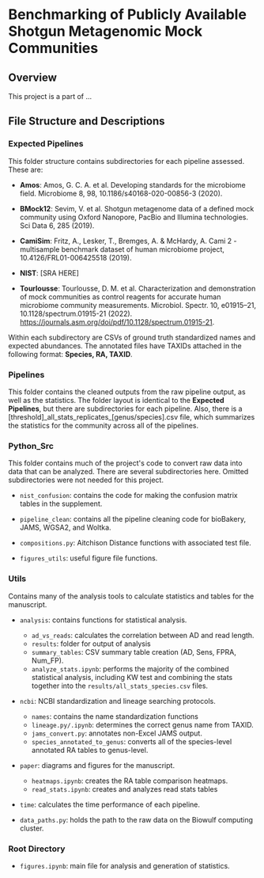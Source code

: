 # Benchmarking of Publicly Available Shotgun Metagenomic Mock Communities

## Overview
This project is a part of ...

## File Structure and Descriptions
### Expected Pipelines
This folder structure contains subdirectories for each pipeline assessed. These are:
    
- **Amos**: Amos, G. C. A. et al. Developing standards for the microbiome field. Microbiome 8, 98, 10.1186/s40168-020-00856-3
(2020).

- **BMock12**: Sevim, V. et al. Shotgun metagenome data of a defined mock community using Oxford Nanopore, PacBio and Illumina
technologies. Sci Data 6, 285 (2019).

- **CamiSim**: Fritz, A., Lesker, T., Bremges, A. & McHardy, A. Cami 2 - multisample benchmark dataset of human microbiome project,
10.4126/FRL01-006425518 (2019).

- **NIST**: [SRA HERE]

- **Tourlousse**: Tourlousse, D. M. et al. Characterization and demonstration of mock communities as control reagents for accurate
human microbiome community measurements. Microbiol. Spectr. 10, e01915–21, 10.1128/spectrum.01915-21 (2022).
https://journals.asm.org/doi/pdf/10.1128/spectrum.01915-21.

Within each subdirectory are CSVs of ground truth standardized names and expected abundances. The annotated files have TAXIDs attached in the following format: **Species, RA, TAXID**.

### Pipelines
This folder contains the cleaned outputs from the raw pipeline output, as well as the statistics. The folder layout is identical to the **Expected Pipelines**, but there are subdirectories for each pipeline. Also, there is a [threshold]\_all\_stats\_replicates\_[genus/species].csv file, which summarizes the statistics for the community across all of the pipelines.

### Python_Src
This folder contains much of the project's code to convert raw data into data that can be analyzed. There are several subdirectories here. Omitted subdirectories were not needed for this project.

- `nist_confusion`: contains the code for making the confusion matrix tables in the supplement.
- `pipeline_clean`: contains all the pipeline cleaning code for bioBakery, JAMS, WGSA2, and Woltka.

- `compositions.py`: Aitchison Distance functions with associated test file.

- `figures_utils`: useful figure file functions.

### Utils
Contains many of the analysis tools to calculate statistics and tables for the manuscript.

- `analysis`: contains functions for statistical analysis.
    - `ad_vs_reads`: calculates the correlation between AD and read length.
    - `results`: folder for output of analysis
    - `summary_tables`: CSV summary table creation (AD, Sens, FPRA, Num_FP).
    - `analyze_stats.ipynb`: performs the majority of the combined statistical analysis, including KW test and combining the stats together into the `results/all_stats_species.csv` files. 

- `ncbi`: NCBI standardization and lineage searching protocols.
    - `names`: contains the name standardization functions
    - `lineage.py/.ipynb`: determines the correct genus name from TAXID.
    - `jams_convert.py`: annotates non-Excel JAMS output.
    - `species_annotated_to_genus`: converts all of the species-level annotated RA tables to genus-level.

- `paper`: diagrams and figures for the manuscript.
    - `heatmaps.ipynb`: creates the RA table comparison heatmaps.
    - `read_stats.ipynb`: creates and analyzes read stats tables

- `time`: calculates the time performance of each pipeline.

- `data_paths.py`: holds the path to the raw data on the Biowulf computing cluster. 

### Root Directory
- `figures.ipynb`: main file for analysis and generation of statistics. 